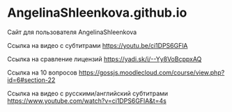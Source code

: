 # AngelinaShleenkova.github.io
Сайт для пользователя AngelinaShleenkova


Ссылка на видео с субтитрами  https://youtu.be/ci1DPS6GFlA
 
Ссылка на сравление лицензий https://yadi.sk/i/--Yy8VoBcppxAQ

Ссылка на 10 вопросов  https://gossjs.moodlecloud.com/course/view.php?id=6#section-22

Ссылка  на видео с русскими/английский  субтитрами  https://www.youtube.com/watch?v=ci1DPS6GFlA&t=4s
